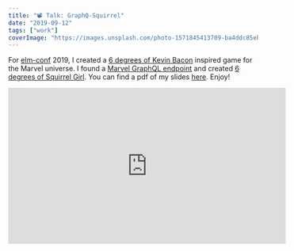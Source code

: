 ```yaml
---
title: "📽 Talk: GraphQ-Squirrel"
date: "2019-09-12"
tags: ["work"]
coverImage: "https://images.unsplash.com/photo-1571845413709-ba4ddc85eb12?ixlib=rb-1.2.1&ixid=MnwxMjA3fDB8MHxwaG90by1wYWdlfHx8fGVufDB8fHx8&auto=format&fit=crop&w=1166&q=80"
---
```


For [elm-conf](https://elm-conf.com) 2019, I created a [6 degrees of Kevin Bacon](https://en.wikipedia.org/wiki/Six_Degrees_of_Kevin_Bacon) inspired game for the Marvel universe. I found a [Marvel GraphQL endpoint](https://github.com/Novvum/MarvelQL) and created [6 degrees of Squirrel Girl](https://github.com/glitteringkatie/squirrel-degrees). You can find a pdf of my slides [here](./graphqsquirrel.pdf). Enjoy!

<iframe
  width="560"
  height="315"
  src="https://www.youtube.com/embed/XgA-nn-BL4M"
  title='"GraphQSquirrel" by Katie Hughes'
  allow="accelerometer; autoplay; encrypted-media; gyroscope; picture-in-picture"
  frameBorder="0"
  webkitallowfullscreen="true"
  mozallowfullscreen="true"
  allowFullScreen
/>
